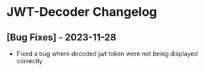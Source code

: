 # JWT-Decoder Changelog

## [Bug Fixes] - 2023-11-28

- Fixed a bug where decoded jwt token were not being displayed correctly
